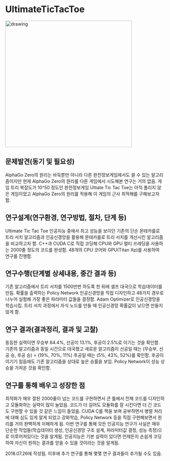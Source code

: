# UltimateTicTacToe

<img src="https://user-images.githubusercontent.com/87184009/127621048-b53e4a5f-e9f4-43cf-9856-badf813a333d.png" alt="drawing" width="400"/>

## 문제발견(동기 및 필요성)
AlphaGo Zero의 원리는 바둑뿐만 아니라 다른 완전정보게임에서도 쓸 수 있는 알고리즘이지만 현재 AlphaGo Zero의 원리를 다른 게임에서 시도해본 연구는 거의 없음. 게임 트리 복잡도가 10^50 정도인 완전정보게임 Ultiate Tic Tac Toe는 아직 풀리지 않은 게임이었고 AlphaGo Zero의 원리를 적용해 이 게임의 근사 최적해를 구해보고자 함.

## 연구설계(연구환경, 연구방법, 절차, 단계 등)
Ultimate Tic Tac Toe 인공지능 중에서 최고 성능을 보이던 기존의 단순 몬테카를로 트리 서치 알고리즘과 인공신경망을 활용해 몬테카를로 트리 서치를 개선시킨 알고리즘을 비교하고자 함. C++과 CUDA C로 직접 코딩해 CPU와 GPU 멀티 쓰레딩을 사용하는 2000줄 정도의 코드를 완성함. 48개의 CPU 코어와 GPU(Titan Xp)를 사용하여 연구를 진행함.

## 연구수행(단계별 상세내용, 중간 결과 등)
기존 알고리즘에서 트리 서치를 1500만번 하도록 한 뒤에 셀프 대국으로 학습데이터를 만듬. 확률을 출력하는 Policy Network 인공신경망을 직접 디자인하고 48가지 경우로 나누어 실험해 가장 좋은 파라미터 값들을 결정함. Adam Optimizer로 인공신경망을 학습시킴. 트리 서치 과정에서 자식 노드를 만들 때 인공신경망 확률값이 낮으면 만들지 않게 함.

## 연구 결과(결과정리, 결과 및 고찰)
동등한 실력이면 무승부 84.4%, 선공이 13.1%, 후공이 2.5%로 이기는 것을 확인함. 기존의 알고리즘과 동일 시간으로 대국했고 새로운 알고리즘이 선공일 때는 (무승부, 선공 승, 후공 승) = (19%, 70%, 11%) 후공일 때는 (5%, 43%, 52%)를 확인함. 후공이 이기기 힘듬에도 기존 알고리즘을 상대로 높은 승률을 보임. Policy Network이 성능 상승을 가져온 것을 확인함.
 
## 연구를 통해 배우고 성장한 점
최적화가 매우 잘된 2000줄이 넘는 코드를 구현하면서 큰 틀에서 전체 코드를 디자인하고 모듈화하는 실력이 많이 늘었음. 코드가 더 길어도 모듈화를 잘 시킨다면 더 긴 코드도 구현할 수 있을 것 같은 느낌이 들었음. CUDA C를 책을 보며 공부하면서 병렬 처리에 대해 심도 있게 알게 되었고 강화학습, Policy Network 등을 직접 구현해보면서 원리를 거의 완벽하게 이해하게 됨.
이번 연구를 통해 모든 인공지능 연구가 사실은 매우 단순한 작업들(학습데이터 생성, 인공신경망 구조 설계, 파라미터값 결정, 성능 측정)으로 이루어져있다는 것을 알게됨. 인공지능은 기본 실력이 있다면 언제든지 손쉽게 코딩하여 자신이 원하는 결과를 얻을 수 있을 것이라는 것을 알게됨.

2018.07.26에 작성됨.
이후에 추가 연구를 통해 몇몇 연구 결과들이 추가될 수도 있음.
